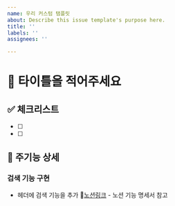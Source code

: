 ```yaml
---
name: 우리 커스텀 탬플릿
about: Describe this issue template's purpose here.
title: ''
labels: ''
assignees: ''

---
```


# 🍯 타이틀을 적어주세요

## ✅ 체크리스트
<!-- 해당 페이지에서 확인해야 할 기능을 체크해주세요 -->
- [ ] 
- [ ] 

## 📌 주기능 상세

### 검색 기능 구현
- 헤더에 검색 기능을 추가
📝[노션링크](https://www.notion.so/a2da5a004b064efd920b4af6689d8109?v=1a40cc7b141a42bf9a65ee35bdf16099) - 노션 기능 명세서 참고
